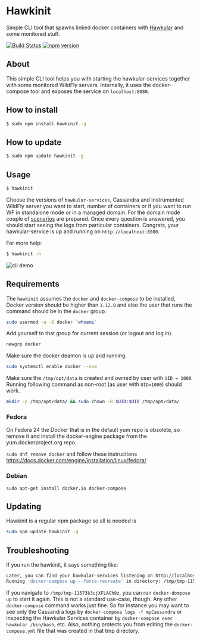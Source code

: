 # Hawkinit

Simple CLI tool that spawns linked docker containers with [Hawkular](http://hawkular.org) and some monitored stuff.

[![Build Status](https://travis-ci.org/hawkular/hawkinit.svg?branch=master)](https://travis-ci.org/hawkular/hawkinit)
[![npm version](https://badge.fury.io/js/hawkinit.svg)](https://badge.fury.io/js/hawkinit)

## About

This simple CLI tool helps you with starting the hawkular-services together with some monitored WildFly servers. Internally, it uses the docker-compose tool and exposes the service on `localhost:8080`.

## How to install

```bash
$ sudo npm install hawkinit -g
```

## How to update

```bash
$ sudo npm update hawkinit -g
```

## Usage

```bash
$ hawkinit
```
Choose the versions of `hawkular-services`, Cassandra and instrumented WildFly server you want to start, number of containers or if you want to run WF in standalone mode or in a managed domain. For the domain mode couple of [scenarios](https://github.com/Jiri-Kremser/hawkfly-domain-dockerfiles#scenarios) are prepared. Once every question is answered, you should start seeing the logs from particular containers. Congrats, your hawkular-service is up and running on `http://localhost:8080`.

For more help:

```bash
$ hawkinit -h
```

![cli demo](https://github.com/hawkular/hawkinit/raw/gif/demo.gif)

## Requirements
The `hawkinit` assumes the `docker` and `docker-compose` to be installed, Docker version should be higher than `1.12.0` and also the user that runs the command should be in the `docker` group.

```bash
sudo usermod -a -G docker `whoami`
```

Add yourself to that group for current session (or logout and log in).
```bash
newgrp docker
```

Make sure the docker deamon is up and running.

```bash
sudo systemctl enable docker --now
```

Make sure the `/tmp/opt/data` is created and owned by user with `UID = 1000`.
Running following command as non-root (as user with `UID=1000`) should work.

```bash
mkdir -p /tmp/opt/data/ && sudo chown -R $UID:$UID /tmp/opt/data/
```

### Fedora
On Fedora 24 the Docker that is in the default yum repo is obsolete, so remove it and install the docker-engine package from the yum.dockerproject.org repo.

`sudo dnf remove docker` and follow these instructions https://docs.docker.com/engine/installation/linux/fedora/

### Debian
`sudo apt-get install docker.io docker-compose`

## Updating
Hawkinit is a regular npm package so all is needed is

```bash
sudo npm update hawkinit -g
```

## Troubleshooting
If you run the hawkinit, it says something like:

```bash
Later, you can find your hawkular-services listening on http://localhost:8080
Running 'docker-compose up --force-recreate' in directory: /tmp/tmp-11573k3ujXFLACh9z
```

If you navigate to `/tmp/tmp-11573k3ujXFLACh9z`, you can run `docker-dompose up` to start it again. This is not a standard use-case, though. Any other `docker-compose` command works just fine. So for instance you may want to see only the Cassandra logs by `docker-compose logs -f myCassandra` or inspecting the Hawkular Services container by `docker-compose exec hawkular /bin/bash`, etc. Also, nothing protects you from editing the `docker-compose.yml` file that was created in that tmp directory.

